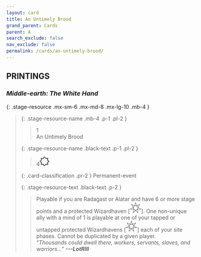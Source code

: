 ```yaml
---
layout: card
title: An Untimely Brood
grand_parent: Cards
parent: A
search_exclude: false
nav_exclude: false
permalink: /cards/an-untimely-brood/
---
```


## PRINTINGS


### _Middle-earth: The White Hand_

{: .stage-resource .mx-sm-6 .mx-md-8 .mx-lg-10 .mb-4 }
> {: .stage-resource-name .mb-4 .p-1 .pl-2 }
> > <div class="card-mp">1</div>
> > <div class="card-name">An Untimely Brood</div>
>
> {: .stage-resource-name .black-text .p-1 .pl-2 }
> > 4![](/assets/images/stage-point.svg)
>
> {: .card-classification .pr-2 }
> Permanent-event
>
> {: .stage-resource-text .black-text .p-2 }
> > Playable if you are Radagast or Alatar and have 6 or more stage points and a protected Wizardhaven \[![](/assets/images/free-haven.svg)]. One non-unique ally with a mind of 1 is playable at one of your tapped or untapped protected Wizardhavens \[![](/assets/images/free-haven.svg)] each of your site phases. Cannot be duplicated by a given player. <br>_"Thousands could dwell there, workers, servants, slaves, and warriors...”_ ***---&#65279;LotRIII*** 
> 
